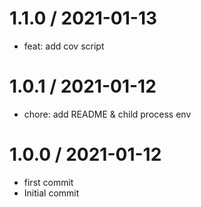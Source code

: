 
1.1.0 / 2021-01-13
==================

  * feat: add cov script

1.0.1 / 2021-01-12
==================

  * chore: add README & child process env

1.0.0 / 2021-01-12
==================

  * first commit
  * Initial commit
